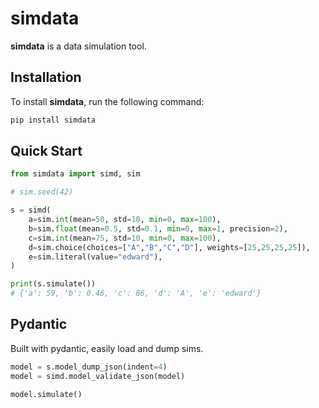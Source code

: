 # simdata

**simdata** is a data simulation tool.

## Installation
To install **simdata**, run the following command:
```bash
pip install simdata
```

## Quick Start
```python
from simdata import simd, sim

# sim.seed(42)

s = simd(
    a=sim.int(mean=50, std=10, min=0, max=100),
    b=sim.float(mean=0.5, std=0.1, min=0, max=1, precision=2),
    c=sim.int(mean=75, std=10, min=0, max=100),
    d=sim.choice(choices=["A","B","C","D"], weights=[25,25,25,25]),
    e=sim.literal(value="edward"),
)

print(s.simulate())
# {'a': 59, 'b': 0.46, 'c': 86, 'd': 'A', 'e': 'edward'}
```

## Pydantic
Built with pydantic, easily load and dump sims.
```python
model = s.model_dump_json(indent=4)
model = simd.model_validate_json(model)

model.simulate()
```